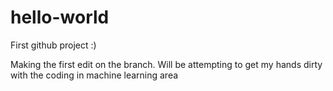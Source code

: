# hello-world
First github project :)

Making the first edit on the branch.  Will be attempting to get my hands dirty with the coding in machine learning area
